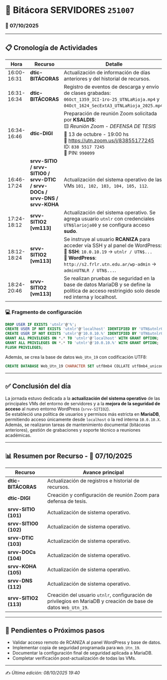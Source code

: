 # 📘 Bitácora SERVIDORES `251007`

### 📅 07/10/2025

---

## 📋 Cronología de Actividades

| Hora        | Recurso            | Detalle |
|--------------|--------------------|----------|
| 16:00-16:31 | **dtic-BITÁCORAS** | Actualización de información de días anteriores y del historial de recursos. |
| 16:31-16:34 | **dtic-BITÁCORAS** | Registro de eventos de descarga y envío de clases grabadas:<br>`06Oct_1359_ICI-1ro-25_UTNLaRioja.mp4` y `04Oct_1624_SecExtA3_UTNLaRioja_2025.mp4`. |
| 16:34-16:46 | **dtic-DIGI** | Preparación de reunión Zoom solicitada por **KSALDIS**:<br>🟨 *Reunión Zoom - DEFENSA DE TESIS*<br>📌 13 de octubre - 19:00 hs<br>🔗 https://utn.zoom.us/j/83855177245<br>ID: `838 5517 7245`<br>🔐 PIN: `990099` |
| 16:46-17:24 | **srvv-SITIO / srvv-SITIO0 / srvv-DTIC / srvv-DOCs / srvv-DNS / srvv-KOHA** | Actualización del sistema operativo de las VMs `101, 102, 103, 104, 105, 112`. |
| 17:24-18:12 | **srvv-SITIO2 [vm113]** | Actualización del sistema operativo. Se agrega usuario `utnlr` con credenciales `UTN$larioja00` y se configura acceso **sudo**. |
| 18:12-18:24 | **srvv-SITIO2 [vm113]** | Se instruye al usuario **RCANIZA** para acceder vía SSH y al panel de WordPress:<br>🔹 **SSH**: `10.0.10.19` → `utnlr / UTN$...`<br>🔹 **WordPress**: `http://s2.frlr.utn.edu.ar/wp-admin` → `adminUTNLR / UTN$...`. |
| 18:24-20:46 | **srvv-SITIO2 [vm113]** | Se realizan pruebas de seguridad en la base de datos MariaDB y se define la política de acceso restringido solo desde red interna y localhost.|

### 💻 Fragmento de configuración
```sql
DROP USER IF EXISTS 'utnlr'@'%';
CREATE USER IF NOT EXISTS 'utnlr'@'localhost' IDENTIFIED BY 'UTN$utnlr00';
CREATE USER IF NOT EXISTS 'utnlr'@'10.0.10.%' IDENTIFIED BY 'UTN$utnlr00';
GRANT ALL PRIVILEGES ON *.* TO 'utnlr'@'localhost' WITH GRANT OPTION;
GRANT ALL PRIVILEGES ON *.* TO 'utnlr'@'10.0.10.%' WITH GRANT OPTION;
FLUSH PRIVILEGES;
```

Además, se crea la base de datos `Web_Utn_19` con codificación UTF8:

```sql
CREATE DATABASE Web_Utn_19 CHARACTER SET utf8mb4 COLLATE utf8mb4_unicode_ci;
``` 

---

## ✅ Conclusión del día
La jornada estuvo dedicada a la **actualización del sistema operativo** de las principales VMs del entorno de servidores y a la **mejora de la seguridad de acceso** al nuevo entorno WordPress (`srvv-SITIO2`).  
Se estableció una política de usuarios y permisos más estricta en **MariaDB**, permitiendo acceso únicamente desde `localhost` o la red interna `10.0.10.X`.  
Además, se realizaron tareas de mantenimiento documental (bitácoras anteriores), gestión de grabaciones y soporte técnico a reuniones académicas.  

---

## 📊 Resumen por Recurso - 📅 07/10/2025

| Recurso              | Avance principal |
|----------------------|------------------|
| **dtic-BITÁCORAS**       | Actualización de registros e historial de recursos. |
| **dtic-DIGI**            | Creación y configuración de reunión Zoom para defensa de tesis. |
| **srvv-SITIO (101)**     | Actualización de sistema operativo. |
| **srvv-SITIO0 (102)**    | Actualización de sistema operativo. |
| **srvv-DTIC (103)**      | Actualización de sistema operativo. |
| **srvv-DOCs (104)**      | Actualización de sistema operativo. |
| **srvv-KOHA (105)**      | Actualización de sistema operativo. |
| **srvv-DNS (112)**       | Actualización de sistema operativo. |
| **srvv-SITIO2 (113)**    | Creación del usuario `utnlr`, configuración de privilegios en MariaDB y creación de base de datos `Web_Utn_19`. |

---

## 📌 Pendientes o Próximos pasos

- Validar acceso remoto de RCANIZA al panel WordPress y base de datos.  
- Implementar copia de seguridad programada para `Web_Utn_19`.  
- Documentar la configuración final de seguridad aplicada a MariaDB.  
- Completar verificación post-actualización de todas las VMs.  

---

✍️ *Última edición: 08/10/2025 19:40*
